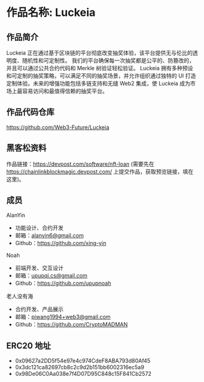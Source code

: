 # 作品名称: Luckeia

## 作品简介

Luckeia 正在通过基于区块链的平台彻底改变抽奖体验，该平台提供无与伦比的透明度、随机性和可定制性。 我们的平台确保每一次抽奖都是公平的、防篡改的，并且可以通过公共合约代码和 Merkle 树验证轻松验证。 Luckeia 拥有多种预设和可定制的抽奖策略，可以满足不同的抽奖场景，并允许组织通过独特的 UI 打造定制体验。未来的增强功能包括多链支持和无缝 Web2 集成，使 Luckeia 成为市场上最容易访问和最值得信赖的抽奖平台。

## 作品代码仓库

https://github.com/Web3-Future/Luckeia

## 黑客松资料

作品链接：https://devpost.com/software/nft-loan (需要先在 https://chainlinkblockmagic.devpost.com/ 上提交作品，获取预览链接，填在这里)。

## 成员

AlanYin
- 功能设计、合约开发
- 邮箱：alanyin6@gmail.com
- Github：https://github.com/xing-yin

Noah
- 前端开发、交互设计
- 邮箱：upupqi.cs@gmail.com
- Github：https://github.com/upupnoah

老人没有海
- 合约开发、产品展示
- 邮箱：piwang1994+web3@gmail.com
- Github：https://github.com/CryptoMADMAN


## ERC20 地址

- 0x09627a2DD5f54e97e4c974CdeF8ABA793d80Af45
- 0x3dc121ca82697cb8c2c9d2b151bb6002316ec5a9
- 0x98De06C0Aa038e7f4D07D95C848c15F841Cb2572